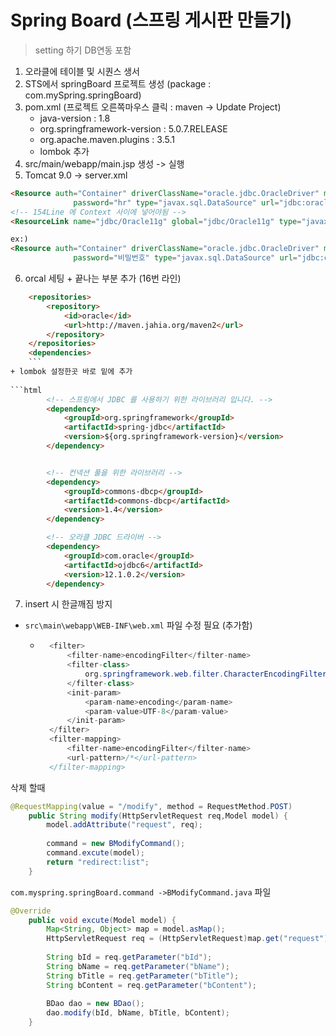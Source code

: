 # Spring Board (스프링 게시판 만들기)

> setting 하기 DB연동 포함
  1. 오라클에 테이블 및 시퀀스 생서
  2. STS에서 springBoard 프로젝트 생성
     (package : com.mySpring.springBoard)
  3. pom.xml
    (프로젝트 오른쪽마우스 클릭 : maven -> Update Project)
     * java-version : 1.8
     * org.springframework-version : 5.0.7.RELEASE
     * org.apache.maven.plugins : 3.5.1
     * lombok 추가 
  4. src/main/webapp/main.jsp 생성 -> 실행
  5. Tomcat 9.0 -> server.xml
```html
<Resource auth="Container" driverClassName="oracle.jdbc.OracleDriver" maxActive="50" maxWait="1000" name="jdbc/Oracle11g"
    		  password="hr" type="javax.sql.DataSource" url="jdbc:oracle:thin:@localhost:1521:xe" username="hr"/>
<!-- 154Line 에 Context 사이에 넣어야됨 -->
<ResourceLink name="jdbc/Oracle11g" global="jdbc/Oracle11g" type="javax.sql.DataSource"/>

ex:)
<Resource auth="Container" driverClassName="oracle.jdbc.OracleDriver" maxActive="50" maxWait="1000" name="jdbc/Oracle11g"
    		  password="비밀번호" type="javax.sql.DataSource" url="jdbc:oracle:thin:@localhost:포트번호:오라클버전" username="아이디"/>
```
  6. orcal 세팅
    + </properties> 끝나는 부분 추가 (16번 라인)
    
```html
	<repositories>
		<repository>
			<id>oracle</id>
			<url>http://maven.jahia.org/maven2</url>
		</repository>
	</repositories>
	<dependencies>	
    ```
+ lombok 설정한곳 바로 밑에 추가 
      
```html
		<!-- 스프링에서 JDBC 를 사용하기 위한 라이브러리 입니다. -->
		<dependency>
			<groupId>org.springframework</groupId>
			<artifactId>spring-jdbc</artifactId>
			<version>${org.springframework-version}</version>
		</dependency>


		<!-- 컨넥션 풀을 위한 라이브러리 -->
		<dependency>
			<groupId>commons-dbcp</groupId>
			<artifactId>commons-dbcp</artifactId>
			<version>1.4</version>
		</dependency>

		<!-- 오라클 JDBC 드라이버 -->
		<dependency>
			<groupId>com.oracle</groupId>
			<artifactId>ojdbc6</artifactId>
			<version>12.1.0.2</version>
		</dependency>
```
7. insert 시 한글깨짐 방지
 * `src\main\webapp\WEB-INF\web.xml` 파일 수정 필요 (추가함)
    * ``` java 
		<filter>
			<filter-name>encodingFilter</filter-name>
			<filter-class>
				org.springframework.web.filter.CharacterEncodingFilter
			</filter-class>
			<init-param>
				<param-name>encoding</param-name>
				<param-value>UTF-8</param-value>
			</init-param>
		</filter>
		<filter-mapping>
			<filter-name>encodingFilter</filter-name>
			<url-pattern>/*</url-pattern>
		</filter-mapping> 
        ```
삭제 할때

```java
@RequestMapping(value = "/modify", method = RequestMethod.POST)
	public String modify(HttpServletRequest req,Model model) {
		model.addAttribute("request", req);
		
		command = new BModifyCommand();
		command.excute(model);
		return "redirect:list";
	}
```

`com.myspring.springBoard.command ->BModifyCommand.java` 파일
```java
@Override
	public void excute(Model model) {
		Map<String, Object> map = model.asMap();
		HttpServletRequest req = (HttpServletRequest)map.get("request");
		
		String bId = req.getParameter("bId");
		String bName = req.getParameter("bName");
		String bTitle = req.getParameter("bTitle");
		String bContent = req.getParameter("bContent");
		
		BDao dao = new BDao();
		dao.modify(bId, bName, bTitle, bContent);
	}
```

